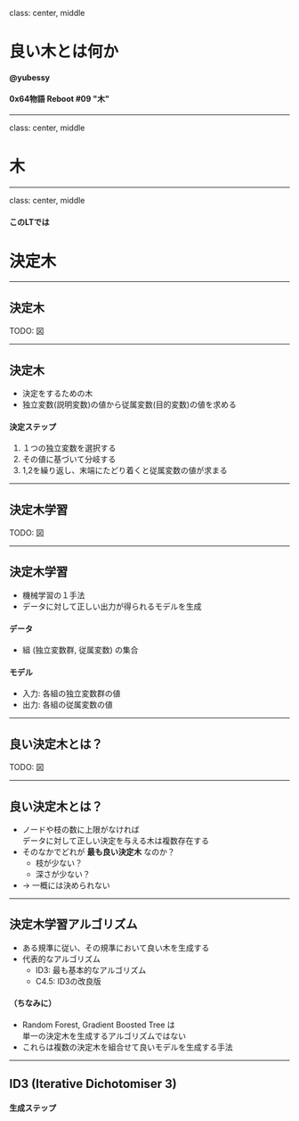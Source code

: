 class: center, middle

# 良い木とは何か

#### @yubessy

#### 0x64物語 Reboot #09 "木"

---

class: center, middle

# 木

---

class: center, middle

#### このLTでは

# 決定木

---

## 決定木

TODO: 図

---

## 決定木

* 決定をするための木
* 独立変数(説明変数)の値から従属変数(目的変数)の値を求める

#### 決定ステップ

1. １つの独立変数を選択する
2. その値に基づいて分岐する
3. 1,2を繰り返し、末端にたどり着くと従属変数の値が求まる

---

## 決定木学習

TODO: 図

---

## 決定木学習

* 機械学習の１手法
* データに対して正しい出力が得られるモデルを生成

#### データ

* 組 (独立変数群, 従属変数) の集合

#### モデル

* 入力: 各組の独立変数群の値
* 出力: 各組の従属変数の値

---

## 良い決定木とは？

TODO: 図

---

## 良い決定木とは？

* ノードや枝の数に上限がなければ <br>
  データに対して正しい決定を与える木は複数存在する
* そのなかでどれが **最も良い決定木** なのか？
    * 枝が少ない？
    * 深さが少ない？
* → 一概には決められない

---

## 決定木学習アルゴリズム

* ある規準に従い、その規準において良い木を生成する
* 代表的なアルゴリズム
    * ID3: 最も基本的なアルゴリズム
    * C4.5: ID3の改良版

#### （ちなみに）

* Random Forest, Gradient Boosted Tree は <br>
  単一の決定木を生成するアルゴリズムではない
* これらは複数の決定木を組合せて良いモデルを生成する手法

---

## ID3 (Iterative Dichotomiser 3)

#### 生成ステップ
